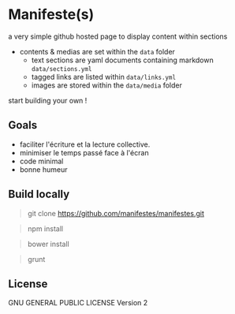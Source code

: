 # Manifeste(s)
a very simple github hosted page to display content within sections

- contents & medias are set within the `data` folder
    - text sections are yaml documents containing markdown `data/sections.yml`
    - tagged links are listed within `data/links.yml`
    - images are stored within the `data/media` folder

start building your own !

## Goals

- faciliter l'écriture et la lecture collective.
- minimiser le temps passé face à l'écran
- code minimal
- bonne humeur

## Build locally

> git clone https://github.com/manifestes/manifestes.git

> npm install

> bower install

> grunt

## License
GNU GENERAL PUBLIC LICENSE Version 2




